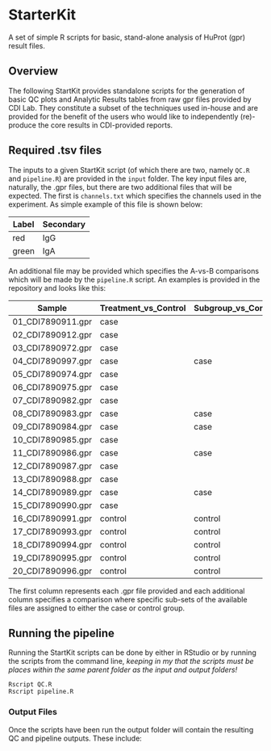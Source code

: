 # StarterKit
A set of simple R scripts for basic, stand-alone analysis of HuProt (gpr) result files.


## Overview
The following StartKit provides standalone scripts for the generation of basic QC plots and Analytic Results tables from raw gpr files provided by CDI Lab. They constitute a subset of the techniques used in-house and are provided for the benefit of the users who would like to independently (re)-produce the core results in CDI-provided reports.


## Required .tsv files
The inputs to a given StartKit script (of which there are two, namely `QC.R` and `pipeline.R`) are provided in the `input` folder. The key input files are, naturally, the .gpr files, but there are two additional files that will be expected. The first is `channels.txt` which specifies the channels used in the experiment. As simple example of this file is shown below:

| Label       | Secondary |
| ------------- | ------------- |
| red   | IgG |
| green   | IgA |

An additional file may be provided which specifies the A-vs-B comparisons which will be made by the `pipeline.R` script. An examples is provided in the repository and looks like this:

|Sample|Treatment_vs_Control|Subgroup_vs_Control|
|------|--------------------|-------------------|
|01_CDI7890911.gpr|case||
|02_CDI7890912.gpr|case||
|03_CDI7890972.gpr|case||
|04_CDI7890997.gpr|case|case|
|05_CDI7890974.gpr|case||  
|06_CDI7890975.gpr|case||  
|07_CDI7890982.gpr|case||
|08_CDI7890983.gpr|case|case|
|09_CDI7890984.gpr|case|case|
|10_CDI7890985.gpr|case||
|11_CDI7890986.gpr|case|case|
|12_CDI7890987.gpr|case|| 
|13_CDI7890988.gpr|case||
|14_CDI7890989.gpr|case|case|
|15_CDI7890990.gpr|case||
|16_CDI7890991.gpr|control|control|
|17_CDI7890993.gpr|control|control|
|18_CDI7890994.gpr|control|control|
|19_CDI7890995.gpr|control|control|
|20_CDI7890996.gpr|control|control|

The first column represents each .gpr file provided and each additional column specifies a comparison where specific sub-sets of the available files are assigned to either the case or control group.

## Running the pipeline

Running the StartKit scripts can be done by either in RStudio or by running the scripts from the command line, *keeping in my that the scripts must be places within the same parent folder as the input and output folders!*

```shell
Rscript QC.R
Rscript pipeline.R
```

### Output Files
Once the scripts have been run the output folder will contain the resulting QC and pipeline outputs. These include:

 